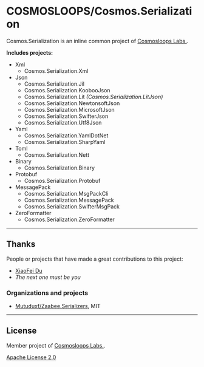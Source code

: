 # COSMOSLOOPS/Cosmos.Serialization

Cosmos.Serialization is an inline common project of [Cosmosloops Labs.](https://github.com/cosmos-loops).

**Includes projects:**

- Xml
  - Cosmos.Serialization.Xml
- Json
  - Cosmos.Serialization.Jil
  - Cosmos.Serialization.KoobooJson
  - Cosmos.Serialization.Lit *(Cosmos.Serialization.LitJson)*
  - Cosmos.Serialization.NewtonsoftJson
  - Cosmos.Serialization.MicrosoftJson
  - Cosmos.Serialization.SwifterJson
  - Cosmos.Serialization.Utf8Json
- Yaml
  - Cosmos.Serialization.YamlDotNet
  - Cosmos.Serialization.SharpYaml
- Toml
  - Cosmos.Serialization.Nett
- Binary
  - Cosmos.Serialization.Binary
- Protobuf
  - Cosmos.Serialization.Protobuf
- MessagePack
  - Cosmos.Serialization.MsgPackCli
  - Cosmos.Serialization.MessagePack
  - Cosmos.Serialization.SwifterMsgPack
- ZeroFormatter
  - Cosmos.Serialization.ZeroFormatter

---

## Thanks

People or projects that have made a great contributions to this project:

- [XiaoFei Du](https://github.com/Mutuduxf)
- _The next one must be you_

### Organizations and projects

- [Mutuduxf/Zaabee.Serializers](https://github.com/Mutuduxf/Zaabee.Serializers), MIT

---

## License

Member project of [Cosmosloops Labs.](https://github.com/cosmos-loops).

[Apache License 2.0](/LICENSE)

